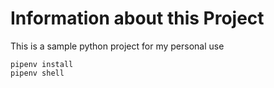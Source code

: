 # Information about this Project

This is a sample python project for my personal use

```
pipenv install
pipenv shell
```